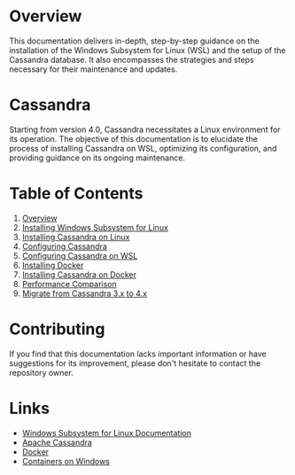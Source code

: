 # Overview

This documentation delivers in-depth, step-by-step guidance on the installation of the Windows Subsystem for Linux (WSL) and the setup of the Cassandra database. It also encompasses the strategies and steps necessary for their maintenance and updates.

# Cassandra

Starting from version 4.0, Cassandra necessitates a Linux environment for its operation. The objective of this documentation is to elucidate the process of installing Cassandra on WSL, optimizing its configuration, and providing guidance on its ongoing maintenance.

# Table of Contents

1. [Overview](wsl-overview/README.md)
2. [Installing Windows Subsystem for Linux](wsl/README.md)
3. [Installing Cassandra on Linux](cassandra-on-linux/README.md)
4. [Configuring Cassandra](configure-cassandra/README.md)
5. [Configuring Cassandra on WSL](cassandra-on-wsl/README.md)
6. [Installing Docker](docker/README.md)
7. [Installing Cassandra on Docker](cassandra-on-docker/README.md)
8. [Performance Comparison](performance/README.md)
9. [Migrate from Cassandra 3.x to 4.x](migrating-cassandra-4x/README.md)

# Contributing

If you find that this documentation lacks important information or have suggestions for its improvement, please don't hesitate to contact the repository owner.

# Links

* [Windows Subsystem for Linux Documentation](https://learn.microsoft.com/en-us/windows/wsl)
* [Apache Cassandra](https://cassandra.apache.org)
* [Docker](https://www.docker.com)
* [Containers on Windows](https://learn.microsoft.com/en-us/virtualization/windowscontainers)